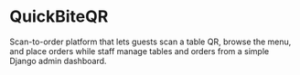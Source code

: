 # QuickBiteQR
Scan-to-order platform that lets guests scan a table QR, browse the menu, and place orders while staff manage tables and orders from a simple Django admin dashboard.
